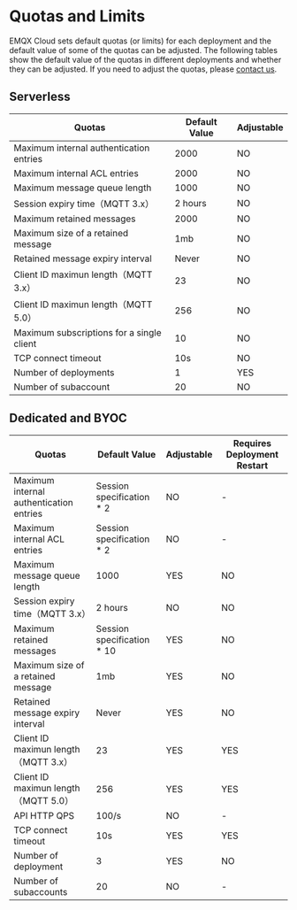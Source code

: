 # Quotas and Limits

EMQX Cloud sets default quotas (or limits) for each deployment and the default value of some of the quotas can be adjusted. The following tables show the default value of the quotas in different deployments and whether they can be adjusted. If you need to adjust the quotas, please [contact us](../feature/tickets.md).

## Serverless
| Quotas   | **Default Value**          | **Adjustable**     |
| --------------------| ----------------------- | ------------------|
| Maximum internal authentication entries   | 2000                | NO                 |
| Maximum internal ACL entries     | 2000                | NO                   |
| Maximum message queue length     | 1000                | NO                   |
| Session expiry time（MQTT 3.x）     | 2 hours                | NO                   |
| Maximum retained messages     | 2000                | NO                   |
| Maximum size of a retained message     | 1mb                | NO                   |
| Retained message expiry interval     | Never                | NO                   |
| Client ID maximun length（MQTT 3.x）     | 23                | NO                   |
| Client ID maximun length（MQTT 5.0）     | 256                | NO                   |
| Maximum subscriptions for a single client     | 10                | NO                   |
| TCP connect timeout     | 10s                | NO                   |
| Number of deployments    | 1                | YES                   |
| Number of subaccount     | 20                | NO                   |


## Dedicated and BYOC

| **Quotas** | **Default Value**          | **Adjustable**           |**Requires Deployment Restart** |
| --------------------| ----------------------- | ------------------|------------------|
| Maximum internal authentication entries      |  Session specification * 2      | NO                  |-|
| Maximum internal ACL entries     | Session specification * 2      | NO                   |-|
| Maximum message queue length     | 1000                | YES                   |NO|
| Session expiry time（MQTT 3.x）     | 2 hours                | NO                   |NO|
| Maximum retained messages    | Session specification * 10    | YES                   |NO|
| Maximum size of a retained message     | 1mb                | YES                   |NO|
| Retained message expiry interval     | Never                | YES                   |NO|
| Client ID maximun length（MQTT 3.x）     | 23                | YES                   |YES|
| Client ID maximun length（MQTT 5.0）     | 256                | YES                   |YES|
| API HTTP QPS     | 100/s                | NO                   |-|
| TCP connect timeout     | 10s                | YES                   |YES|
| Number of deployment     | 3                | YES                   |NO|
| Number of subaccounts    | 20                | NO                   |-|